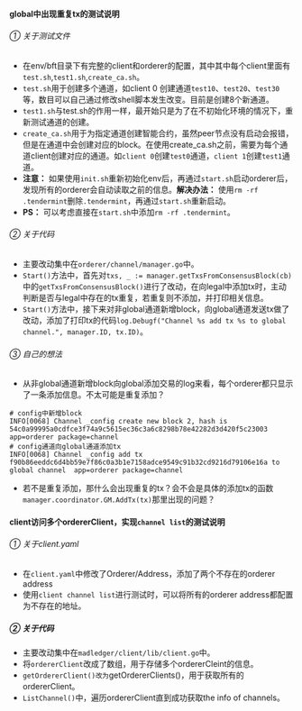 #### global中出现重复tx的测试说明
###### ① 关于测试文件
- 在env/bft目录下有完整的client和orderer的配置，其中其中每个client里面有`test.sh`,`test1.sh`,`create_ca.sh`。
- `test.sh`用于创建多个通道，如client 0 创建通道`test10`、`test20`、`test30`等，数目可以自己通过修改shell脚本发生改变。目前是创建8个新通道。
- `test1.sh`与test.sh的作用一样，最开始只是为了在不初始化环境的情况下，重新测试通道的创建。
- `create_ca.sh`用于为指定通道创建智能合约，虽然peer节点没有启动会报错，但是在通道中会创建对应的block。在使用create_ca.sh之前，需要为每个通道client创建对应的通道。如`client 0`创建`test0`通道，`client 1`创建`test1`通道。
- **注意：** 如果使用`init.sh`重新初始化env后，再通过`start.sh`启动orderer后，发现所有的orderer会自动读取之前的信息。**解决办法：** 使用`rm -rf .tendermint`删除`.tendermint`，再通过`start.sh`重新启动。
- **PS：** 可以考虑直接在`start.sh`中添加`rm -rf .tendermint`。
###### ② 关于代码
- 主要改动集中在`orderer/channel/manager.go`中。
- `Start()`方法中，首先对`txs, _ := manager.getTxsFromConsensusBlock(cb)`中的`getTxsFromConsensusBlock()`进行了改动，在向legal中添加tx时，主动判断是否与legal中存在的tx重复，若重复则不添加，并打印相关信息。
- `Start()`方法中，接下来对非global通道新增block，向global通道发送tx做了改动，添加了打印tx的代码`log.Debugf("Channel %s add tx %s to global channel.", manager.ID, tx.ID)`。
###### ③ 自己的想法
- 从非global通道新增block向global添加交易的log来看，每个orderer都只显示了一条添加信息。不太可能是重复添加？
```shell
# config中新增block
INFO[0068] Channel _config create new block 2, hash is 54c0a99995a0cdfce3f74a9c5615ec36c3a6c8298b78e42282d3d420f5c23003  app=orderer package=channel
# config通道向global通道添加tx
INFO[0068] Channel _config add tx f90b86eeddc6d4bb59e7f86c0a3b1e7158adce9549c91b32cd9216d79106e16a to global channel  app=orderer package=channel
```
- 若不是重复添加，那什么会出现重复的tx？会不会是具体的添加tx的函数`manager.coordinator.GM.AddTx(tx)`那里出现的问题？

#### client访问多个ordererClient，实现`channel list`的测试说明
###### ① 关于client.yaml
- 在`client.yaml`中修改了Orderer/Address，添加了两个不存在的orderer address
- 使用`client channel list`进行测试时，可以将所有的orderer address都配置为不存在的地址。
##### ② 关于代码
- 主要改动集中在`madledger/client/lib/client.go`中。
- 将`ordererClient`改成了数组，用于存储多个ordererCleint的信息。
- `getOrdererClient()改为`getOrdererClients()，用于获取所有的ordererClient。
- `ListChannel()`中，遍历ordererClient直到成功获取the info of channels。
